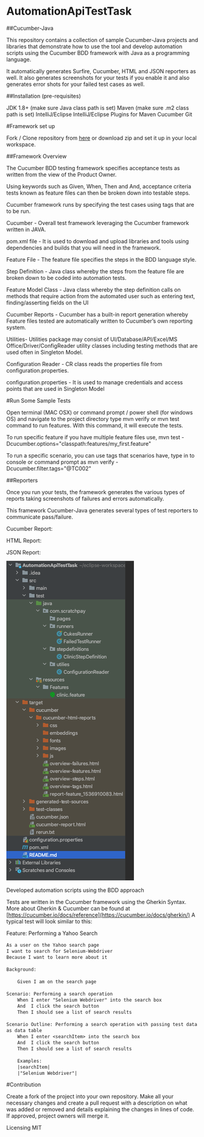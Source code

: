# AutomationApiTestTask

##Cucumber-Java

This repository contains a collection of sample Cucumber-Java projects and libraries that demonstrate how to use the tool and develop automation scripts using the Cucumber BDD framework with Java as a programming language.

It automatically generates Surfire, Cucumber, HTML and JSON reporters as well. It also generates screenshots for your tests if you enable it and also generates error shots for your failed test cases as well.

##Installation (pre-requisites)

JDK 1.8+ (make sure Java class path is set)
Maven (make sure .m2 class path is set)
IntelliJ/Eclipse
IntelliJ/Eclipse Plugins for
Maven
Cucumber
Git

#Framework set up

Fork / Clone repository from [here](https://github.com/eyupUK/taskScratch.git) or download zip and set it up in your local workspace.

##Framework Overview

The Cucumber BDD testing framework specifies acceptance tests as written from the view of the Product Owner.

Using keywords such as Given, When, Then and And, acceptance criteria tests known as feature files can then be broken down into testable steps. 

Cucumber framework runs by specifying the test cases using tags that are to be run.

Cucumber - Overall test framework leveraging the Cucumber framework written in JAVA.

pom.xml file - It is used to download and upload libraries and tools using dependencies and builds that you will need in the framework.

Feature File - The feature file specifies the steps in the BDD language style.

Step Definition - Java class whereby the steps from the feature file are broken down to be coded into automation tests.

Feature Model Class - Java class whereby the step definition calls on methods that require action from the automated user such as entering text, finding/asserting fields on the UI

Cucumber Reports - Cucumber has a built-in report generation whereby Feature files tested are automatically written to Cucumber’s own reporting system.

Utilities- Utilities package may consist of UI/Database/API/Excel/MS Office/Driver/ConfigReader utility classes including testing methods that are used often in Singleton Model.

Configuration Reader - CR class reads the properties file from configuration.properties.

configuration.properties - It is used to manage credentials and access points that are used in Singleton Model



#Run Some Sample Tests

Open terminal (MAC OSX) or command prompt / power shell (for windows OS) and navigate to the project directory type mvn verify or mvn test command to run features. With this command, it will execute the tests.

To run specific feature if you have multiple feature files use, mvn test -Dcucumber.options="classpath:features/my_first.feature"

To run a specific scenario, you can use tags that scenarios have, type in to console or command prompt as mvn verify -Dcucumber.filter.tags="@TC002"

##Reporters

Once you run your tests, the framework generates the various types of reports taking screenshots of failures and errors automatically. 

This framework Cucumber-Java generates several types of test reporters to communicate pass/failure.

Cucumber Report:

HTML Report:

JSON Report:

<img alt="img_1.png" src="src/test/resources/img.png"/>

Developed automation scripts using the BDD approach

Tests are written in the Cucumber framework using the Gherkin Syntax. More about Gherkin & Cucumber can be found at [https://cucumber.io/docs/reference](https://cucumber.io/docs/gherkin/) A typical test will look similar to this:

Feature: Performing a Yahoo Search

    As a user on the Yahoo search page
    I want to search for Selenium-Webdriver
    Because I want to learn more about it

    Background:

        Given I am on the search page

    Scenario: Performing a search operation
        When I enter "Selenium Webdriver" into the search box
        And  I click the search button
        Then I should see a list of search results

    Scenario Outline: Performing a search operation with passing test data as data table
        When I enter <searchItem> into the search box
        And  I click the search button
        Then I should see a list of search results

        Examples:
        |searchItem|
        |"Selenium Webdriver"|

#Contribution

Create a fork of the project into your own repository. Make all your necessary changes and create a pull request with a description on what was added or removed and details explaining the changes in lines of code. If approved, project owners will merge it.

Licensing
MIT

